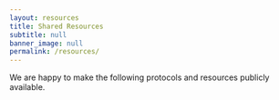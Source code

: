 ```yaml
---
layout: resources
title: Shared Resources
subtitle: null
banner_image: null
permalink: /resources/
---
```


We are happy to make the following protocols and resources publicly available.
